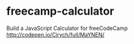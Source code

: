 # freecamp-calculator
Build a JavaScript Calculator for freeCodeCamp<br>
http://codepen.io/Cirych/full/MaYNEN/
